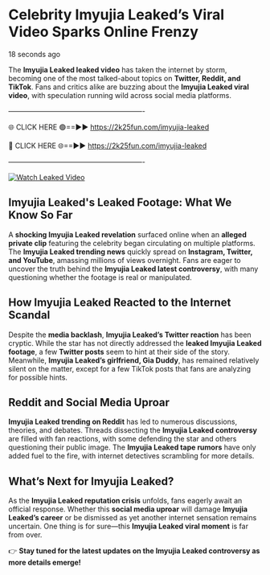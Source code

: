 # Celebrity Imyujia Leaked’s Viral Video Sparks Online Frenzy

18 seconds ago

The **Imyujia Leaked leaked video** has taken the internet by storm, becoming one of the most talked-about topics on **Twitter, Reddit, and TikTok**. Fans and critics alike are buzzing about the **Imyujia Leaked viral video**, with speculation running wild across social media platforms.

———————————————————-

🌐 CLICK HERE 🟢==►► https://2k25fun.com/imyujia-leaked

🔴 CLICK HERE 🌐==►► https://2k25fun.com/imyujia-leaked

———————————————————-

[![Watch Leaked Video](https://miro.medium.com/v2/resize:fit:828/format:webp/1*cilzJN44JGOrTw9NJCrNHA.gif "Watch Leaked Video")](https://2k25fun.com/imyujia-leaked)

## **Imyujia Leaked's Leaked Footage: What We Know So Far**  
A **shocking Imyujia Leaked revelation** surfaced online when an **alleged private clip** featuring the celebrity began circulating on multiple platforms. The **Imyujia Leaked trending news** quickly spread on **Instagram, Twitter, and YouTube**, amassing millions of views overnight. Fans are eager to uncover the truth behind the **Imyujia Leaked latest controversy**, with many questioning whether the footage is real or manipulated.  

## **How Imyujia Leaked Reacted to the Internet Scandal**  
Despite the **media backlash**, **Imyujia Leaked’s Twitter reaction** has been cryptic. While the star has not directly addressed the **leaked Imyujia Leaked footage**, a few **Twitter posts** seem to hint at their side of the story. Meanwhile, **Imyujia Leaked’s girlfriend, Gia Duddy**, has remained relatively silent on the matter, except for a few TikTok posts that fans are analyzing for possible hints.  

## **Reddit and Social Media Uproar**  
**Imyujia Leaked trending on Reddit** has led to numerous discussions, theories, and debates. Threads dissecting the **Imyujia Leaked controversy** are filled with fan reactions, with some defending the star and others questioning their public image. The **Imyujia Leaked tape rumors** have only added fuel to the fire, with internet detectives scrambling for more details.  

## **What’s Next for Imyujia Leaked?**  
As the **Imyujia Leaked reputation crisis** unfolds, fans eagerly await an official response. Whether this **social media uproar** will damage **Imyujia Leaked’s career** or be dismissed as yet another internet sensation remains uncertain. One thing is for sure—this **Imyujia Leaked viral moment** is far from over.  

👉 **Stay tuned for the latest updates on the Imyujia Leaked controversy as more details emerge!**  